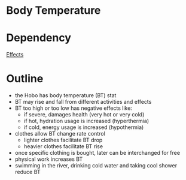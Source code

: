 # Body Temperature

# Dependency

[Effects](https://www.notion.so/ffab63a0-653c-4b43-8715-495b60659dcc)

# Outline

- the Hobo has body temperature (BT) stat
- BT may rise and fall from different activities and effects
- BT too high or too low has negative effects like:
  - if severe, damages health (very hot or very cold)
  - if hot, hydration usage is increased (hyperthermia)
  - if cold, energy usage is increased (hypothermia)
- clothes allow BT change rate control
  - lighter clothes facilitate BT drop
  - heavier clothes facilitate BT rise
- once specific clothing is bought, later can be interchanged for free
- physical work increases BT
- swimming in the river, drinking cold water and taking cool shower reduce BT